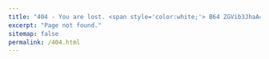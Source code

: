 ```yaml
---
title: "404 - You are lost. <span style='color:white;'> B64 ZGVib3JhaA== </span>"
excerpt: "Page not found."
sitemap: false
permalink: /404.html
---
```


<script>
    const contents = [
        `
        <img src="/files/misc/outer.gif" alt="Timber Hearth">
        <br> <br>
        <button onclick="document.getElementById('audioPlayer').play()" 
                style="background-color:rgb(0, 0, 0); color: white; border: none; padding: 10px 20px; font-size: 16px; border-radius: 5px; cursor: pointer;">
            New expedition ♫
        </button>
        <audio id="audioPlayer" loop>
          <source src="/files/misc/campfire_song.mp3" type="audio/mpeg">
        </audio>
        <br> <br>
        <strong>Game</strong>: <em>Outer Wilds</em> - Möbius, Annapurna Interactive <br>
        <strong>Music</strong>: <em>Campfire Song</em> - Andrew Prahlow
        `,

        `
        <img src="/files/misc/lost_in_translation.gif" alt="Tokyo">
        <br> <br>
        <button onclick="document.getElementById('audioPlayer').play()" 
                style="background-color:rgb(0, 0, 0); color: white; border: none; padding: 10px 20px; font-size: 16px; border-radius: 5px; cursor: pointer;">
            Everyone wants to be found ♫
        </button>
        <audio id="audioPlayer" loop>
          <source src="/files/misc/just_like_honey.mp3" type="audio/mpeg">
        </audio>
        <br> <br>
        <strong>Movie</strong>: <em>Lost in Translation</em> - Sofia Coppola <br>
        <strong>Music</strong>: <em>Just Like Honey</em> - The Jesus and Mary Chain
        `,

        `
        <img src="/files/misc/before_sunset.gif" alt="Paris">
        <br> <br>
        <button onclick="document.getElementById('audioPlayer').play()" 
                style="background-color:rgb(0, 0, 0); color: white; border: none; padding: 10px 20px; font-size: 16px; border-radius: 5px; cursor: pointer;">
            Baby, you are gonna miss that plane ♫
        </button>
        <audio id="audioPlayer" loop>
          <source src="/files/misc/just_in_time.mp3" type="audio/mpeg">
        </audio>
        <br> <br>
        <strong>Movie</strong>: <em>Before Sunset</em> - Richard Linklater <br>
        <strong>Music</strong>: <em>Just In Time</em> - Nina Simone
        `,

        `
        <img src="/files/misc/californication.gif" alt="Los Angeles">
        <br> <br>
        <button onclick="document.getElementById('audioPlayer').play()" 
                style="background-color:rgb(0, 0, 0); color: white; border: none; padding: 10px 20px; font-size: 16px; border-radius: 5px; cursor: pointer;">
            It was the best of times, if only someone had told me ♫
        </button>
        <audio id="audioPlayer" loop>
          <source src="/files/misc/you_cant_always_get_what_you_want.mp3" type="audio/mpeg">
        </audio>
        <br> <br>
        <strong>Show</strong>: <em>Californication</em> - Tom Kapinos <br>
        <strong>Music</strong>: <em>You Can't Always Get What You Want</em> - The Rolling Stones
        `,

        `
        <img src="/files/misc/dragon_ball.gif" alt="Kame House">
        <br> <br>
        <button onclick="document.getElementById('audioPlayer').play()" 
                style="background-color:rgb(0, 0, 0); color: white; border: none; padding: 10px 20px; font-size: 16px; border-radius: 5px; cursor: pointer;">
            Where is your tail? ♫
        </button>
        <audio id="audioPlayer" loop>
          <source src="/files/misc/romantic_ageru_yo.mp3" type="audio/mpeg">
        </audio>
        <br> <br>
        <strong>Anime</strong>: <em>Dragon Ball</em> - Akira Toriyama <br>
        <strong>Music</strong>: <em>Romantic Ageru Yo</em> - Ushio Hashimoto
        `,

        `
        <img src="/files/misc/trainspotting.gif" alt="Edinburgh">
        <br> <br>
        <button onclick="document.getElementById('audioPlayer').play()" 
                style="background-color:rgb(0, 0, 0); color: white; border: none; padding: 10px 20px; font-size: 16px; border-radius: 5px; cursor: pointer;">
            Choose life ♫
        </button>
        <audio id="audioPlayer" loop>
          <source src="/files/misc/born_slippy.mp3" type="audio/mpeg">
        </audio>
        <br> <br>
        <strong>Movie</strong>: <em>T2 Trainspotting</em> - Dany Boyle <br>
        <strong>Music</strong>: <em>Born Slippy</em> - Underworld
        `,

        `
        <img src="/files/misc/bojack.gif" alt="Sea of dreams">
        <br> <br>
        <button onclick="document.getElementById('audioPlayer').play()" 
                style="background-color:rgb(0, 0, 0); color: white; border: none; padding: 10px 20px; font-size: 16px; border-radius: 5px; cursor: pointer;">
            But it's a nice night, huh? ♫
        </button>
        <audio id="audioPlayer" loop>
          <source src="/files/misc/under_the_pressure.mp3" type="audio/mpeg">
        </audio>
        <br> <br>
        <strong>Show</strong>: <em>Bojack Horseman</em> - Raphael Bob-Waksberg <br>
        <strong>Music</strong>: <em>Under The Pressure</em> - The War On Drugs
        `,

        `
        <img src="/files/misc/koro_sensei.gif" alt="Moon">
        <br> <br>
        <button onclick="document.getElementById('audioPlayer').play()" 
                style="background-color:rgb(0, 0, 0); color: white; border: none; padding: 10px 20px; font-size: 16px; border-radius: 5px; cursor: pointer;">
            How could I teach anyone if I didn’t grow and learn day by day? ♫
        </button>
        <audio id="audioPlayer" loop>
          <source src="/files/misc/ansatsu_kyoushitsu.mp3" type="audio/mpeg">
        </audio>
        <br> <br>
        <strong>Show</strong>: <em>Assassination Classroom</em> - Yūsei Matsui <br>
        <strong>Music</strong>: <em>Mata Kimi Ni Aeru</em> - Shion Miyawaki
        `,

        `
        <img src="/files/misc/drive.gif" alt="Highway">
        <br> <br>
        <button onclick="document.getElementById('audioPlayer').play()" 
                style="background-color:rgb(0, 0, 0); color: white; border: none; padding: 10px 20px; font-size: 16px; border-radius: 5px; cursor: pointer;">
            Literally me ♫
        </button>
        <audio id="audioPlayer" loop>
          <source src="/files/misc/a_real_hero.mp3" type="audio/mpeg">
        </audio>
        <br> <br>
        <strong>Movie</strong>: <em>Drive</em> - Nicolas Winding Refn <br>
        <strong>Music</strong>: <em>A Real Hero</em> - College & Electric Youth
        `,

        `
        <img src="/files/misc/aftersun.gif" alt="Turkey">
        <br> <br>
        <button onclick="document.getElementById('audioPlayer').play()" 
                style="background-color:rgb(0, 0, 0); color: white; border: none; padding: 10px 20px; font-size: 16px; border-radius: 5px; cursor: pointer;">
            I think it's nice that we share the same sky ♫
        </button>
        <audio id="audioPlayer" loop>
          <source src="/files/misc/under_pressure.mp3" type="audio/mpeg">
        </audio>

        <br> <br>
        <strong>Movie</strong>: <em>Aftersun</em> - Charlotte Wells <br>
        <strong>Music</strong>: <em>Under Pressure</em> - Queen & David Bowie
        `,

        `
        <img src="/files/misc/jojo_rabbit.gif" alt="Germany">
        <br> <br>
        <button onclick="document.getElementById('audioPlayer').play()" 
                style="background-color:rgb(0, 0, 0); color: white; border: none; padding: 10px 20px; font-size: 16px; border-radius: 5px; cursor: pointer;">
            Let everything happen to you ♫
        </button>
        <audio id="audioPlayer" loop>
          <source src="/files/misc/helden.mp3" type="audio/mpeg">
        </audio>
        <br> <br>
        <strong>Movie</strong>: <em>Jojo Rabbit</em> - Taika Waititi <br>
        <strong>Music</strong>: <em>Helden</em> - David Bowie
        `,

        `
        <img src="/files/misc/breakfast_club.gif" alt="High School">
        <br> <br>
        <button onclick="document.getElementById('audioPlayer').play()" 
                style="background-color:rgb(0, 0, 0); color: white; border: none; padding: 10px 20px; font-size: 16px; border-radius: 5px; cursor: pointer;">
            You see us as you want to see us ♫
        </button>
        <audio id="audioPlayer" loop>
          <source src="/files/misc/dont_you_forget_about_me.mp3" type="audio/mpeg">
        </audio>
        <br> <br>
        <strong>Movie</strong>: <em>The Breakfast Club</em> - John Hughes <br>
        <strong>Music</strong>: <em>Don't You Forget About Me</em> - Simple Minds
        `,

        `
        <img src="/files/misc/big.gif" alt="Toys'r'us">
        <br> <br>
        <button onclick="document.getElementById('audioPlayer').play()" 
                style="background-color:rgb(0, 0, 0); color: white; border: none; padding: 10px 20px; font-size: 16px; border-radius: 5px; cursor: pointer;">
            Everyday, after school ♫
        </button>
        <audio id="audioPlayer" loop>
          <source src="/files/misc/heart_and_soul.mp3" type="audio/mpeg">
        </audio>
        <br> <br>
        <strong>Movie</strong>: <em>Big</em> - Penny Marshall <br>
        <strong>Music</strong>: <em>Heart & Soul</em> - Howard Shore
        `,

        `
        <img src="/files/misc/once_upon_a_time.gif" alt="Lower East Side">
        <br> <br>
        <button onclick="document.getElementById('audioPlayer').play()" 
                style="background-color:rgb(0, 0, 0); color: white; border: none; padding: 10px 20px; font-size: 16px; border-radius: 5px; cursor: pointer;">
            Been waiting long? ♫
        </button>
        <audio id="audioPlayer" loop>
          <source src="/files/misc/deborah_theme.mp3" type="audio/mpeg">
        </audio>
        <br> <br>
        <strong>Movie</strong>: <em>Once Upon a Time in America</em> - Sergio Leone <br>
        <strong>Music</strong>: <em>Deborah's Theme</em> - Ennio Morricone <span style='color:white;'> stegano tsunami psswrd tempsperdu </span>
        `,

        `
        <img src="/files/misc/totoro.gif" alt="Bus Stop">
        <br> <br>
        <button onclick="document.getElementById('audioPlayer').play()" 
                style="background-color:rgb(0, 0, 0); color: white; border: none; padding: 10px 20px; font-size: 16px; border-radius: 5px; cursor: pointer;">
            Been waiting long? ♫
        </button>
        <audio id="audioPlayer" loop>
          <source src="/files/misc/totoro.mp3" type="audio/mpeg">
        </audio>
        <br> <br>
        <strong>Anime</strong>: <em>My Neighbor Totoro</em> - Hayao Miyazaki <br>
        <strong>Music</strong>: <em>Tonari No Totoro</em> - Joe Hisaishi
        `
    ];

    document.write(contents[Math.floor(Math.random() * contents.length)]);
</script>
